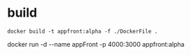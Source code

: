 # build

`docker build -t appfront:alpha -f ./DockerFile .`

docker run -d --name appFront -p 4000:3000 appfront:alpha
